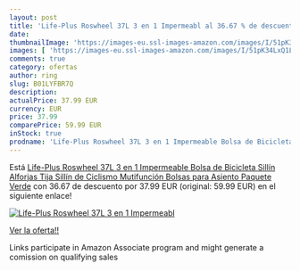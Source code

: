 ```yaml
---
layout: post
title: 'Life-Plus Roswheel 37L 3 en 1 Impermeabl al 36.67 % de descuento'
date: 
thumbnailImage: 'https://images-eu.ssl-images-amazon.com/images/I/51pK34LxQ1L._SL200_.jpg'
images: [ 'https://images-eu.ssl-images-amazon.com/images/I/51pK34LxQ1L._SL200_.jpg' ]
comments: true
category: ofertas
author: ring
slug: B01LYFBR7Q
description:
actualPrice: 37.99 EUR
currency: EUR
price: 37.99
comparePrice: 59.99 EUR
inStock: true
prodname: 'Life-Plus Roswheel 37L 3 en 1 Impermeable Bolsa de Bicicleta Sillín Alforjas Tija Sillín de Ciclismo Mutifunción Bolsas para Asiento Paquete  Verde'
---
```


Está [Life-Plus Roswheel 37L 3 en 1 Impermeable Bolsa de Bicicleta Sillín Alforjas Tija Sillín de Ciclismo Mutifunción Bolsas para Asiento Paquete  Verde](https://www.amazon.es/dp/B01LYFBR7Q/?tag=tolees-21) con 36.67 de descuento por 37.99 EUR (original: 59.99 EUR) en el siguiente enlace!

[![Life-Plus Roswheel 37L 3 en 1 Impermeabl](https://images-eu.ssl-images-amazon.com/images/I/51pK34LxQ1L._SL200_.jpg)](https://www.amazon.es/dp/B01LYFBR7Q/?tag=tolees-21)

[Ver la oferta!!](https://www.amazon.es/dp/B01LYFBR7Q/?tag=tolees-21)

Links participate in Amazon Associate program and might generate a comission on qualifying sales


